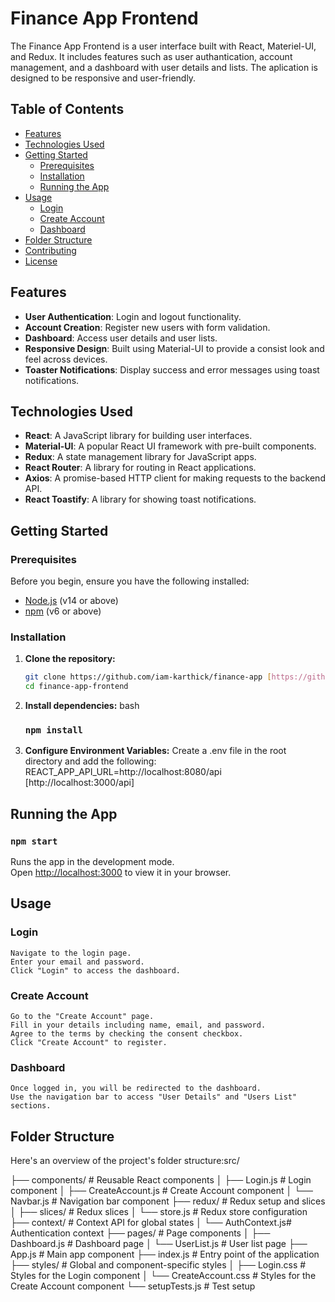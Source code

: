 # Finance App Frontend

The Finance App Frontend is a user interface built with React, Materiel-UI, and Redux. It includes features such as user authantication, account management, and a dashboard with user details and lists. The aplication is designed to be responsive and user-friendly.

## Table of Contents

- [Features](#features)
- [Technologies Used](#technologies-used)
- [Getting Started](#getting-started)
  - [Prerequisites](#prerequisites)
  - [Installation](#installation)
  - [Running the App](#running-the-app)
- [Usage](#usage)
  - [Login](#login)
  - [Create Account](#create-account)
  - [Dashboard](#dashboard)
- [Folder Structure](#folder-structure)
- [Contributing](#contributing)
- [License](#license)

## Features

- **User Authentication**: Login and logout functionality.
- **Account Creation**: Register new users with form validation.
- **Dashboard**: Access user details and user lists.
- **Responsive Design**: Built using Material-UI to provide a consist look and feel across devices.
- **Toaster Notifications**: Display success and error messages using toast notifications.

## Technologies Used

- **React**: A JavaScript library for building user interfaces.
- **Material-UI**: A popular React UI framework with pre-built components.
- **Redux**: A state management library for JavaScript apps.
- **React Router**: A library for routing in React applications.
- **Axios**: A promise-based HTTP client for making requests to the backend API.
- **React Toastify**: A library for showing toast notifications.

## Getting Started

### Prerequisites

Before you begin, ensure you have the following installed:

- [Node.js](https://nodejs.org/) (v14 or above)
- [npm](https://www.npmjs.com/) (v6 or above)

### Installation

1. **Clone the repository:**

   ```bash
   git clone https://github.com/iam-karthick/finance-app [https://github.com/iam-karthick/finance-app]
   cd finance-app-frontend

1. **Install dependencies:**
    bash

    ### `npm install`

2. **Configure Environment Variables:**
    Create a .env file in the root directory and add the following:
    REACT_APP_API_URL=http://localhost:8080/api [http://localhost:3000/api]

## Running the App

### `npm start`

Runs the app in the development mode.\
Open [http://localhost:3000](http://localhost:3000) to view it in your browser.

## Usage
### Login
    Navigate to the login page.
    Enter your email and password.
    Click "Login" to access the dashboard.
### Create Account
    Go to the "Create Account" page.
    Fill in your details including name, email, and password.
    Agree to the terms by checking the consent checkbox.
    Click "Create Account" to register.
### Dashboard
    Once logged in, you will be redirected to the dashboard.
    Use the navigation bar to access "User Details" and "Users List" sections.
## Folder Structure
Here's an overview of the project's folder structure:src/


├── components/       # Reusable React components
│   ├── Login.js      # Login component
│   ├── CreateAccount.js # Create Account component
│   └── Navbar.js     # Navigation bar component
├── redux/            # Redux setup and slices
│   ├── slices/       # Redux slices
│   └── store.js      # Redux store configuration
├── context/          # Context API for global states
│   └── AuthContext.js# Authentication context
├── pages/            # Page components
│   ├── Dashboard.js  # Dashboard page
│   └── UserList.js   # User list page
├── App.js            # Main app component
├── index.js          # Entry point of the application
├── styles/           # Global and component-specific styles
│   ├── Login.css     # Styles for the Login component
│   └── CreateAccount.css # Styles for the Create Account component
└── setupTests.js     # Test setup

